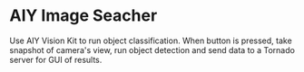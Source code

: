 # AIY Image Seacher
Use AIY Vision Kit to run object classification. When button is pressed, take snapshot of camera's view, run object detection and send data to a Tornado server for GUI of results.
